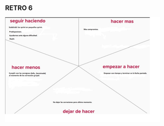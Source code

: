 ## RETRO 6

![retro6](https://github.com/JoaquinAcosta/grupo_6_trainingShop/blob/retrospectivas/RETRO%206/RETRO%20(6).jpg)
